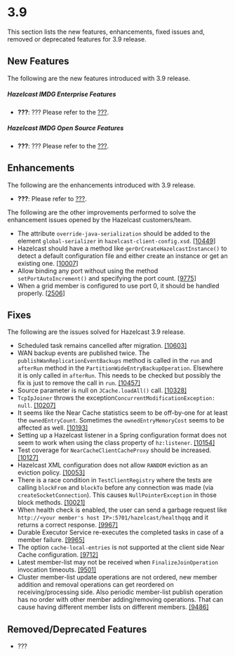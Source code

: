 
# 3.9


This section lists the new features, enhancements, fixed issues and, removed or deprecated features for 3.9 release.

## New Features

The following are the new features introduced with 3.9 release.

##### Hazelcast IMDG Enterprise Features

- **???**: ??? Please refer to the <a href="http://docs.hazelcast.org/docs/3.9/manual/html-single/index.html#???" target="_blank">???</a>.


##### Hazelcast IMDG Open Source Features

- **???**: ??? Please refer to the <a href="http://docs.hazelcast.org/docs/3.9/manual/html-single/index.html#???" target="_blank">???</a>.



## Enhancements


The following are the enhancements introduced with 3.9 release.

- **???**: Please refer to <a href="http://docs.hazelcast.org/docs/3.9/manual/html-single/index.html#???" target="_blank">???</a>.

The following are the other improvements performed to solve the enhancement issues opened by the Hazelcast customers/team.

- The attribute `override-java-serialization` should be added to the element `global-serializer` in `hazelcast-client-config.xsd`. <a href="https://github.com/hazelcast/hazelcast/issues/10449" target="_blank">[10449]</a>
- Hazelcast should have a method like `gerOrCreateHazelcastInstance()` to detect a default configuration file and either create an instance or get an existing one. <a href="https://github.com/hazelcast/hazelcast/issues/10007" target="_blank">[10007]</a>
- Allow binding any port without using the method `setPortAutoIncrement()` and specifying the port count. <a href="https://github.com/hazelcast/hazelcast/issues/9775" target="_blank">[9775]</a>
- When a grid member is configured to use port 0, it should be handled properly. <a href="https://github.com/hazelcast/hazelcast/issues/2506" target="_blank">[2506]</a>


## Fixes

The following are the issues solved for Hazelcast 3.9 release.

- Scheduled task remains cancelled after migration. <a href="https://github.com/hazelcast/hazelcast/issues/10603" target="_blank">[10603]</a>
- WAN backup events are published twice. The `publishWanReplicationEventBackups` method is called in the `run` and `afterRun` method in the `PartitionWideEntryBackupOperation`. Elsewhere it is only called in `afterRun`. This needs to be checked but possibly the fix is just to remove the call in `run`. <a href="https://github.com/hazelcast/hazelcast/issues/10457" target="_blank">[10457]</a>
- Source parameter is null on `JCache.loadAll()` call. <a href="https://github.com/hazelcast/hazelcast/issues/10328" target="_blank">[10328]</a>
- `TcpIpJoiner` throws the exception`ConcurrentModificationException: null`. <a href="https://github.com/hazelcast/hazelcast/issues/10207" target="_blank">[10207]</a>
- It seems like the Near Cache statistics seem to be off-by-one for at least the `ownedEntryCount`. Sometimes the `ownedEntryMemoryCost` seems to be affected as well. <a href="https://github.com/hazelcast/hazelcast/issues/10193" target="_blank">[10193]</a>
- Setting up a Hazelcast listener in a Spring configuration format does not seem to work when using the class property of `hz:listener`. <a href="https://github.com/hazelcast/hazelcast/issues/10154" target="_blank">[10154]</a>
- Test coverage for `NearCacheClientCacheProxy` should be increased. <a href="https://github.com/hazelcast/hazelcast/issues/10127" target="_blank">[10127]</a>
- Hazelcast XML configuration does not allow `RANDOM` eviction as an eviction policy. <a href="https://github.com/hazelcast/hazelcast/issues/10053" target="_blank">[10053]</a>
- There is a race condition in `TestClientRegistry` where the tests are calling `blockFrom` and `blockTo` before any connection was made (via `createSocketConnection`). This causes `NullPointerException` in those block methods. <a href="https://github.com/hazelcast/hazelcast/issues/10021" target="_blank">[10021]</a>
- When health check is enabled, the user can send a garbage request like `http://<your member's host IP>:5701/hazelcast/healthqqq` and it returns a correct response. <a href="https://github.com/hazelcast/hazelcast/issues/9967" target="_blank">[9967]</a>
- Durable Executor Service re-executes the completed tasks in case of a member failure. <a href="https://github.com/hazelcast/hazelcast/issues/9965" target="_blank">[9965]</a>
- The option `cache-local-entries` is not supported at the client side Near Cache configuration. <a href="https://github.com/hazelcast/hazelcast/issues/9712" target="_blank">[9712]</a>
- Latest member-list may not be received when `FinalizeJoinOperation` invocation timeouts. <a href="https://github.com/hazelcast/hazelcast/issues/9501" target="_blank">[9501]</a>
- Cluster member-list update operations are not ordered, new member addition and removal operations can get reordered on receiving/processing side. Also periodic member-list publish operation has no order with other member adding/removing operations. That can cause having different member lists on different members. <a href="https://github.com/hazelcast/hazelcast/issues/9486" target="_blank">[9486]</a>




## Removed/Deprecated Features

- ???

